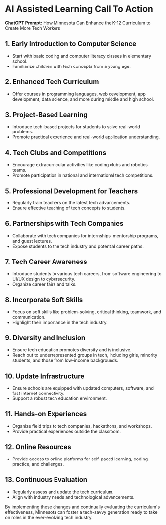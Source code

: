 # AI Assisted Learning Call To Action

**ChatGPT Prompt:** How Minnesota Can Enhance the K-12 Curriculum to Create More Tech Workers

## 1. Early Introduction to Computer Science
* Start with basic coding and computer literacy classes in elementary school.
* Familiarize children with tech concepts from a young age.

## 2. Enhanced Tech Curriculum
* Offer courses in programming languages, web development, app development, data science, and more during middle and high school.

## 3. Project-Based Learning
* Introduce tech-based projects for students to solve real-world problems.
* Promote practical experience and real-world application understanding.

## 4. Tech Clubs and Competitions
* Encourage extracurricular activities like coding clubs and robotics teams.
* Promote participation in national and international tech competitions.

## 5. Professional Development for Teachers
* Regularly train teachers on the latest tech advancements.
* Ensure effective teaching of tech concepts to students.

## 6. Partnerships with Tech Companies
* Collaborate with tech companies for internships, mentorship programs, and guest lectures.
* Expose students to the tech industry and potential career paths.

## 7. Tech Career Awareness
* Introduce students to various tech careers, from software engineering to UI/UX design to cybersecurity.
* Organize career fairs and talks.

## 8. Incorporate Soft Skills
* Focus on soft skills like problem-solving, critical thinking, teamwork, and communication.
* Highlight their importance in the tech industry.

## 9. Diversity and Inclusion
* Ensure tech education promotes diversity and is inclusive.
* Reach out to underrepresented groups in tech, including girls, minority students, and those from low-income backgrounds.

## 10. Update Infrastructure
* Ensure schools are equipped with updated computers, software, and fast internet connectivity.
* Support a robust tech education environment.

## 11. Hands-on Experiences
* Organize field trips to tech companies, hackathons, and workshops.
* Provide practical experiences outside the classroom.

## 12. Online Resources
* Provide access to online platforms for self-paced learning, coding practice, and challenges.

## 13. Continuous Evaluation
* Regularly assess and update the tech curriculum.
* Align with industry needs and technological advancements.

By implementing these changes and continually evaluating the curriculum's effectiveness, Minnesota can foster a tech-savvy generation ready to take on roles in the ever-evolving tech industry.